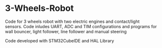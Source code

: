# 3-Wheels-Robot


Code for 3 wheels robot with two electric engines and contact/light sensors. Code inludes UART, ADC and TIM configurations and programs for wall bouncer, light follower, line follower and manual steering

Code developed with STM32CubeIDE and HAL Library